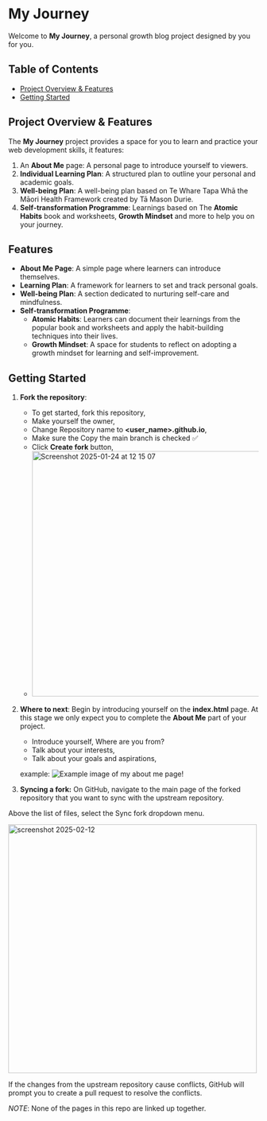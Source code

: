 # My Journey

Welcome to **My Journey**, a personal growth blog project designed by you for you.

## Table of Contents

- [Project Overview & Features](#project-overview--Features)
- [Getting Started](#getting-started)
<!-- - [Folder Structure](#folder-structure) -->
<!-- - [Features](#features) -->
<!-- - [Contributing](#contributing) -->
<!-- - [License](#license) -->

## Project Overview & Features

The **My Journey** project provides a space for you to learn and practice your web development skills, it features:

1. An **About Me** page: A personal page to introduce yourself to viewers.
2. **Individual Learning Plan**: A structured plan to outline your personal and academic goals.
3. **Well-being Plan**: A well-being plan based on Te Whare Tapa Whā the Māori Health Framework created by Tā Mason Durie.
4. **Self-transformation Programme**: Learnings based on The **Atomic Habits** book and worksheets, **Growth Mindset** and more to help you on your journey.

## Features

- **About Me Page**: A simple page where learners can introduce themselves.
- **Learning Plan**: A framework for learners to set and track personal goals.
- **Well-being Plan**: A section dedicated to nurturing self-care and mindfulness.
- **Self-transformation Programme**:
  - **Atomic Habits**: Learners can document their learnings from the popular book and worksheets and apply the habit-building techniques into their lives.
  - **Growth Mindset**: A space for students to reflect on adopting a growth mindset for learning and self-improvement.

## Getting Started

1. **Fork the repository**:
   - To get started, fork this repository,
   - Make yourself the owner,
   - Change Repository name to **<user_name>.github.io**,
   - Make sure the Copy the main branch is checked ✅
   - Click **Create fork** button,
   - <img width="493" alt="Screenshot 2025-01-24 at 12 15 07" src="https://github.com/user-attachments/assets/bcc4b04e-cb8d-44d7-b360-af485584e80e" />

2. **Where to next**:
   Begin by introducing yourself on the **index.html** page. At this stage we only expect you to complete the **About Me** part of your project.
   - Introduce yourself, Where are you from?
   - Talk about your interests,
   - Talk about your goals and aspirations,

   example:
   ![Example image of my about me page!](./public/Example.png)

3. **Syncing a fork:**
On GitHub, navigate to the main page of the forked repository that you want to sync with the upstream repository.

Above the list of files, select the Sync fork dropdown menu.

<img width="500" alt="screenshot 2025-02-12" src="https://docs.github.com/assets/cb-75605/mw-1440/images/help/repository/sync-fork-dropdown.webp" />

If the changes from the upstream repository cause conflicts, GitHub will prompt you to create a pull request to resolve the conflicts.

 *NOTE*: None of the pages in this repo are linked up together.
